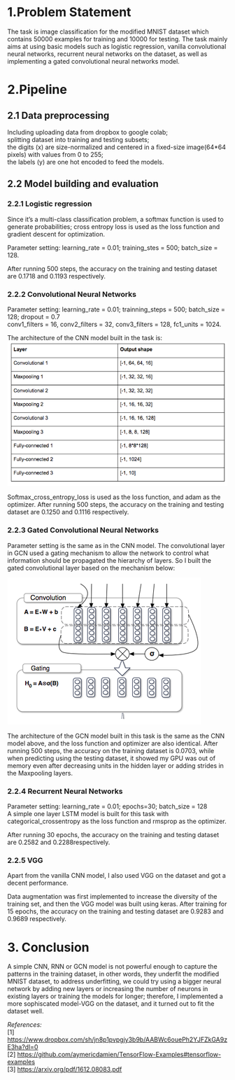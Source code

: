 # 1.Problem Statement
The task is image classification for the modified MNIST dataset which contains 50000 examples for training and 10000 for testing. The task mainly aims at using basic models such as logistic regression, vanilla convolutional neural networks, recurrent neural networks on the dataset, as well as implementing a gated convolutional neural networks model.  

# 2.Pipeline
## 2.1 Data preprocessing 
Including uploading data from dropbox to google colab;  
splitting dataset into training and testing subsets;   
the digits (x) are size-normalized and centered in a fixed-size image(64*64 pixels) with values from 0 to 255;  
the labels (y) are one hot encoded to feed the models.

## 2.2 Model building and evaluation
### 2.2.1 Logistic regression

Since it’s a multi-class classification problem, a softmax function is used to generate probabilities; cross entropy loss is used as the loss function and gradient descent for optimization.  

Parameter setting: learning_rate = 0.01; training_stes = 500; batch_size = 128.

After running 500 steps, the accuracy on the training and testing dataset are 0.1718 and 0.1193 respectively.

### 2.2.2 Convolutional Neural Networks

Parameter setting: learning_rate = 0.01; trainning_steps = 500; batch_size = 128; dropout = 0.7  
conv1_filters = 16, conv2_filters = 32, conv3_filters = 128, fc1_units = 1024.

The architecture of the CNN model built in the task is: 
![CNN architecture](https://github.com/fangyiyu/Fangyi_Yu_Modified_MNIST/blob/master/CNN%20architecture.png)

Softmax_cross_entropy_loss is used as the loss function, and adam as the optimizer. After running 500 steps, the accuracy on the training and testing dataset are 0.1250 and 0.1116 respectively.  

### 2.2.3 Gated Convolutional Neural Networks

Parameter setting is the same as in the CNN model.
The convolutional layer in GCN used a gating mechanism to allow the network to control what information should be propagated the hierarchy of layers. So I built the gated convolutional layer based on the mechanism below:

![Gating mechanism](https://github.com/fangyiyu/Fangyi_Yu_Modified_MNIST/blob/master/Gating%20mechanism.png)

The architecture of the GCN model built in this task is the same as the CNN model above, and the loss function and optimizer are also identical. After running 500 steps, the accuracy on the training dataset is 0.0703, while when predicting using the testing dataset, it showed my GPU was out of memory even after decreasing units in the hidden layer or adding strides in the Maxpooling layers.  

### 2.2.4 Recurrent Neural Networks

Parameter setting: learning_rate = 0.01; epochs=30; batch_size = 128  
A simple one layer LSTM model is built for this task with categorical_crossentropy as the loss function and rmsprop as the optimizer.

After running 30 epochs, the accuracy on the training and testing dataset are 0.2582 and 0.2288respectively.

### 2.2.5 VGG

Apart from the vanilla CNN model, I also used VGG on the dataset and got a decent performance.

Data augmentation was first implemented to increase the diversity of the training set, and then the VGG model was built using keras. After training for 15 epochs, the accuracy on the training and testing dataset are 0.9283 and 0.9689 respectively.

# 3. Conclusion

A simple CNN, RNN or GCN model is not powerful enough to capture the patterns in the training dataset, in other words, they underfit the modified MNIST dataset, to address underfitting, we could try using a bigger neural network by adding new layers or increasing the number of neurons in existing layers or training the models for longer; therefore, I implemented a more sophiscated model-VGG on the dataset, and it turned out to fit the dataset well. 

*References:*  
[1] https://www.dropbox.com/sh/jn8p1pvpgjy3b9b/AABWc6ouePh2YJFZkGA9zE3ha?dl=0  
[2] https://github.com/aymericdamien/TensorFlow-Examples#tensorflow-examples  
[3] https://arxiv.org/pdf/1612.08083.pdf

